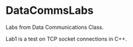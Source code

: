 # DataCommsLabs
Labs from Data Communications Class.

Lab1 is a test on TCP socket connections in C++.
